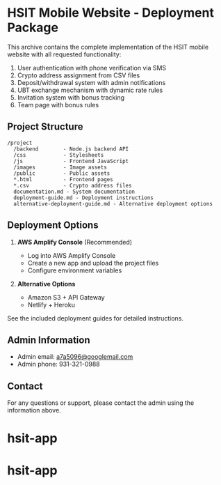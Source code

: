 # HSIT Mobile Website - Deployment Package

This archive contains the complete implementation of the HSIT mobile website with all requested functionality:

1. User authentication with phone verification via SMS
2. Crypto address assignment from CSV files
3. Deposit/withdrawal system with admin notifications
4. UBT exchange mechanism with dynamic rate rules
5. Invitation system with bonus tracking
6. Team page with bonus rules

## Project Structure

```
/project
  /backend        - Node.js backend API
  /css            - Stylesheets
  /js             - Frontend JavaScript
  /images         - Image assets
  /public         - Public assets
  *.html          - Frontend pages
  *.csv           - Crypto address files
  documentation.md - System documentation
  deployment-guide.md - Deployment instructions
  alternative-deployment-guide.md - Alternative deployment options
```

## Deployment Options

1. **AWS Amplify Console** (Recommended)
   - Log into AWS Amplify Console
   - Create a new app and upload the project files
   - Configure environment variables

2. **Alternative Options**
   - Amazon S3 + API Gateway
   - Netlify + Heroku

See the included deployment guides for detailed instructions.

## Admin Information

- Admin email: a7a5096@googlemail.com
- Admin phone: 931-321-0988

## Contact

For any questions or support, please contact the admin using the information above.
# hsit-app
# hsit-app
